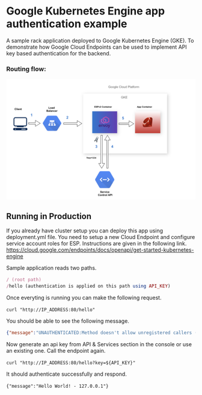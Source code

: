 # Google Kubernetes Engine app authentication example
A sample rack application deployed to Google Kubernetes Engine (GKE). To demonstrate how Google Cloud Endpoints can be used to implement API key based authentication for the backend.

### Routing flow:
![routing_flow][routing_flow]

[routing_flow]: https://github.com/ajazfarhad/gke_app_authentication_example/raw/master/routing_flow.png "Routing Flow"

## Running in Production
If you already have cluster setup you can deploy this app using deployment.yml file. You need to setup a new Cloud Endpoint and configure service account roles for ESP. Instructions are given in the following link.
https://cloud.google.com/endpoints/docs/openapi/get-started-kubernetes-engine

Sample application reads two paths.
``` ruby
/ (root path)
/hello (authentication is applied on this path using API_KEY)
```
Once everyting is running you can make the following request.

```curl "http://IP_ADDRESS:80/hello"```

You should be able to see the following message.

```json
{"message":"UNAUTHENTICATED:Method doesn't allow unregistered callers (callers without established identity). Please use API Key or other form of API consumer identity to call this API.","code":401}
```

Now generate an api key from API & Services section in the console or use an existing one. Call the endpoint again.

```curl "http://IP_ADDRESS:80/hello?key=${API_KEY}"```

It should authenticate successfully and respond.

```{"message":"Hello World! - 127.0.0.1"}```
